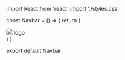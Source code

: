 import React from 'react'
import './styles.css'

const Navbar = () => {
  return (
    <div className="image__container">
      <img src="https://offcorss.vteximg.com.br/arquivos/logo-OFFCORSS.png?v=636595683558800000" />
      logo
    </div>
  )
}

export default Navbar
